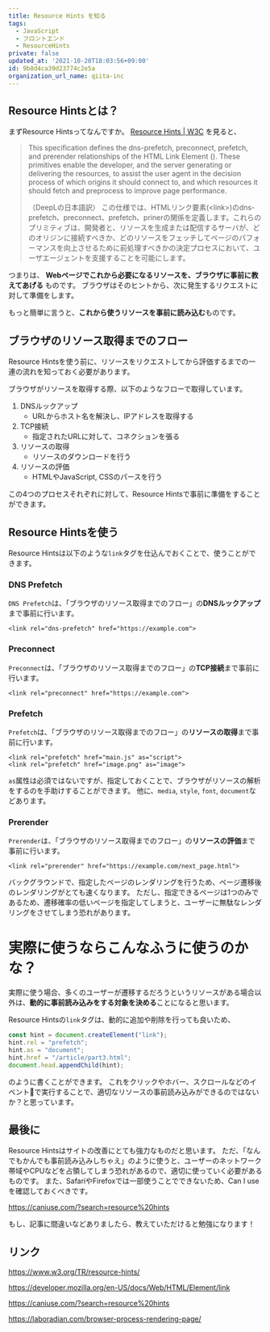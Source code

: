 ```yaml
---
title: Resource Hints を知る
tags:
  - JavaScript
  - フロントエンド
  - ResourceHints
private: false
updated_at: '2021-10-20T18:03:56+09:00'
id: 9b8d4ca39d23774c2e5a
organization_url_name: qiita-inc
---
```


## Resource Hintsとは？

まずResource Hintsってなんですか。
[Resource Hints | W3C](https://www.w3.org/TR/resource-hints/) を見ると、

> This specification defines the dns-prefetch, preconnect, prefetch, and prerender relationships of the HTML Link Element (<link>). These primitives enable the developer, and the server generating or delivering the resources, to assist the user agent in the decision process of which origins it should connect to, and which resources it should fetch and preprocess to improve page performance.
> 
> （DeepLの日本語訳）
> この仕様では、HTMLリンク要素(\<link\>)のdns-prefetch、preconnect、prefetch、prinerの関係を定義します。これらのプリミティブは、開発者と、リソースを生成または配信するサーバが、どのオリジンに接続すべきか、どのリソースをフェッチしてページのパフォーマンスを向上させるために前処理すべきかの決定プロセスにおいて、ユーザエージェントを支援することを可能にします。

つまりは、
**Webページでこれから必要になるリソースを、ブラウザに事前に教えてあげる**
ものです。
ブラウザはそのヒントから、次に発生するリクエストに対して準備をします。

もっと簡単に言うと、**これから使うリソースを事前に読み込む**ものです。

## ブラウザのリソース取得までのフロー

Resource Hintsを使う前に、リソースをリクエストしてから評価するまでの一連の流れを知っておく必要があります。

ブラウザがリソースを取得する際、以下のようなフローで取得しています。

1. DNSルックアップ
    - URLからホスト名を解決し、IPアドレスを取得する
2. TCP接続
    - 指定されたURLに対して、コネクションを張る
3. リソースの取得
    - リソースのダウンロードを行う
4. リソースの評価
    - HTMLやJavaScript, CSSのパースを行う

この4つのプロセスそれぞれに対して、Resource Hintsで事前に準備をすることができます。

## Resource Hintsを使う

Resource Hintsは以下のような`link`タグを仕込んでおくことで、使うことができます。

### DNS Prefetch

`DNS Prefetch`は、「ブラウザのリソース取得までのフロー」の**DNSルックアップ**まで事前に行います。

```html:dns-prefetch
<link rel="dns-prefetch" href="https://example.com">
```

### Preconnect

`Preconnect`は、「ブラウザのリソース取得までのフロー」の**TCP接続**まで事前に行います。

```html:preconnect
<link rel="preconnect" href="https://example.com">
```

### Prefetch

`Prefetch`は、「ブラウザのリソース取得までのフロー」の**リソースの取得**まで事前に行います。

```html:prefetch
<link rel="prefetch" href="main.js" as="script">
<link rel="prefetch" href="image.png" as="image">
```

`as`属性は必須ではないですが、指定しておくことで、ブラウザがリソースの解析をするのを手助けすることができます。
他に、`media`, `style`, `font`, `document`などあります。

### Prerender

`Prerender`は、「ブラウザのリソース取得までのフロー」の**リソースの評価**まで事前に行います。

```html:Prerender
<link rel="prerender" href="https://example.com/next_page.html">
```

バックグラウンドで、指定したページのレンダリングを行うため、ページ遷移後のレンダリングがとても速くなります。
ただし、指定できるページは1つのみであるため、遷移確率の低いページを指定してしまうと、ユーザーに無駄なレンダリングをさせてしまう恐れがあります。

# 実際に使うならこんなふうに使うのかな？

実際に使う場合、多くのユーザーが遷移するだろうというリソースがある場合以外は、**動的に事前読み込みをする対象を決める**ことになると思います。

Resource Hintsの`link`タグは、動的に追加や削除を行っても良いため、

```js:動的にlinkを追加するサンプル.js
const hint = document.createElement("link");
hint.rel = "prefetch";
hint.as = "document";
hint.href = "/article/part3.html";
document.head.appendChild(hint);
```

のように書くことができます。
これをクリックやホバー、スクロールなどのイベントで実行することで、適切なリソースの事前読み込みができるのではないか？と思っています。

## 最後に

Resource Hintsはサイトの改善にとても強力なものだと思います。
ただ、「なんでもかんでも事前読み込みしちゃえ」のように使うと、ユーザーのネットワーク帯域やCPUなどを占領してしまう恐れがあるので、適切に使っていく必要があるものです。
また、SafariやFirefoxでは一部使うことでできないため、Can I useを確認しておくべきです。

https://caniuse.com/?search=resource%20hints


もし、記事に間違いなどありましたら、教えていただけると勉強になります！

## リンク

https://www.w3.org/TR/resource-hints/

https://developer.mozilla.org/en-US/docs/Web/HTML/Element/link

https://caniuse.com/?search=resource%20hints

https://laboradian.com/browser-process-rendering-page/
